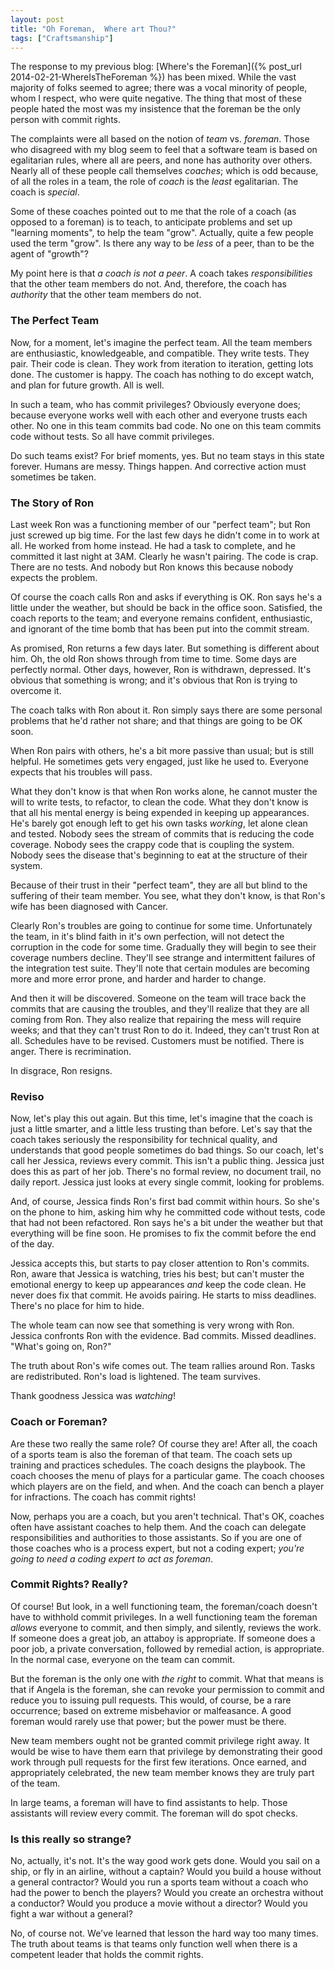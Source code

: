 ```yaml
---
layout: post
title: "Oh Foreman,  Where art Thou?"
tags: ["Craftsmanship"]
---
```

<meta http-equiv="refresh" content="3; url=http://blog.8thlight.com/uncle-bob/2014/02/23/OhForemanWhereArtThou.html" />
The response to my previous blog: [Where's the Foreman]({% post_url 2014-02-21-WhereIsTheForeman %}) has been mixed.  While the vast majority of folks seemed to agree; there was a vocal minority of people, whom I respect, who were quite negative.  The thing that most of these people hated the most was my insistence that the foreman be the only person with commit rights.  

The complaints were all based on the notion of _team_ vs. _foreman_.  Those who disagreed with my blog seem to feel that a software team is based on egalitarian rules, where all are peers, and none has authority over others.  Nearly all of these people call themselves _coaches_; which is odd because, of all the roles in a team, the role of _coach_ is the _least_ egalitarian.  The coach is _special_.

Some of these coaches pointed out to me that the role of a coach (as opposed to a foreman) is to teach, to anticipate problems and set up "learning moments", to help the team "grow".  Actually, quite a few people used the term "grow".  Is there any way to be _less_ of a peer, than to be the agent of "growth"?  

My point here is that _a coach is not a peer_.  A coach takes _responsibilities_ that the other team members do not.  And, therefore, the coach has _authority_ that the other team members do not.  

### The Perfect Team

Now, for a moment, let's imagine the perfect team.  All the team members are enthusiastic, knowledgeable, and compatible.  They write tests.  They pair.  Their code is clean.  They work from iteration to iteration, getting lots done.  The customer is happy.  The coach has nothing to do except watch, and plan for future growth.  All is well.  

In such a team, who has commit privileges?  Obviously everyone does; because everyone works well with each other and everyone trusts each other.  No one in this team commits bad code.  No one on this team commits code without tests.  So all have commit privileges.

Do such teams exist?  For brief moments, yes.  But no team stays in this state forever.  Humans are messy.  Things happen.  And corrective action must sometimes be taken.  

### The Story of Ron

Last week Ron was a functioning member of our "perfect team"; but Ron just screwed up big time.  For the last few days he didn't come in to work at all.  He worked from home instead.  He had a task to complete, and he committed it last night at 3AM.   Clearly he wasn't pairing.  The code is crap.  There are no tests.  And nobody but Ron knows this because nobody expects the problem.

Of course the coach calls Ron and asks if everything is OK.  Ron says he's a little under the weather, but should be back in the office soon.  Satisfied, the coach reports to the team; and everyone remains confident, enthusiastic, and ignorant of the time bomb that has been put into the commit stream.

As promised, Ron returns a few days later.  But something is different about him.  Oh, the old Ron shows through from time to time.  Some days are perfectly normal.  Other days, however, Ron is withdrawn, depressed.  It's obvious that something is wrong; and it's obvious that Ron is trying to overcome it.

The coach talks with Ron about it.  Ron simply says there are some personal problems that he'd rather not share; and that things are going to be OK soon.  

When Ron pairs with others, he's a bit more passive than usual; but is still helpful.  He sometimes gets very engaged, just like he used to.  Everyone expects that his troubles will pass.  

What they don't know is that when Ron works alone, he cannot muster the will to write tests, to refactor, to clean the code.  What they don't know is that all his mental energy is being expended in keeping up appearances.  He's barely got enough left to get his own tasks _working_, let alone clean and tested.  Nobody sees the stream of commits that is reducing the code coverage.  Nobody sees the crappy code that is coupling the system.  Nobody sees the disease that's beginning to eat at the structure of their system.

Because of their trust in their "perfect team", they are all but blind to the suffering of their team member.  You see, what they don't know, is that Ron's wife has been diagnosed with Cancer.  

Clearly Ron's troubles are going to continue for some time.  Unfortunately the team, in it's blind faith in it's own perfection, will not detect the corruption in the code for some time.  Gradually they will begin to see their coverage numbers decline.  They'll see strange and intermittent failures of the integration test suite.  They'll note that certain modules are becoming more and more error prone, and harder and harder to change. 

And then it will be discovered.  Someone on the team will trace back the commits that are causing the troubles, and they'll realize that they are all coming from Ron.  They also realize that repairing the mess will require weeks; and that they can't trust Ron to do it.  Indeed, they can't trust Ron at all.  Schedules have to be revised.  Customers must be notified.  There is anger.  There is recrimination.  

In disgrace, Ron resigns.

### Reviso

Now, let's play this out again.  But this time, let's imagine that the coach is just a little smarter, and a little less trusting than before.  Let's say that the coach takes seriously the responsibility for technical quality, and understands that good people sometimes do bad things.  So our coach, let's call her Jessica, reviews every commit.  This isn't a public thing.  Jessica just does this as part of her job.  There's no formal review, no document trail, no daily report.  Jessica just looks at every single commit, looking for problems.

And, of course, Jessica finds Ron's first bad commit within hours.  So she's on the phone to him, asking him why he committed code without tests, code that had not been refactored.  Ron says he's a bit under the weather but that everything will be fine soon. He promises to fix the commit before the end of the day.  

Jessica accepts this, but starts to pay closer attention to Ron's commits.  Ron, aware that Jessica is watching, tries his best; but can't muster the emotional energy to keep up appearances _and_ keep the code clean.  He never does fix that commit.  He avoids pairing.  He starts to miss deadlines.  There's no place for him to hide.

The whole team can now see that something is very wrong with Ron.  Jessica confronts Ron with the evidence.  Bad commits.  Missed deadlines.  "What's going on, Ron?"

The truth about Ron's wife comes out.  The team rallies around Ron.  Tasks are redistributed.  Ron's load is lightened.  The team survives.

Thank goodness Jessica was _watching_!    

### Coach or Foreman?

Are these two really the same role?  Of course they are!  After all, the coach of a sports team is also the foreman of that team.  The coach sets up training and practices schedules.  The coach designs the playbook.  The coach chooses the menu of plays for a particular game.  The coach chooses which players are on the field, and when.  And the coach can bench a player for infractions.  The coach has commit rights!

Now, perhaps you are a coach, but you aren't technical.  That's OK, coaches often have assistant coaches to help them.  And the coach can delegate responsibilities and authorities to those assistants.  So if you are one of those coaches who is a process expert, but not a coding expert; _you're going to need a coding expert to act as foreman_.

### Commit Rights?  Really?

Of course!  But look, in a well functioning team, the foreman/coach doesn't have to withhold commit privileges.  In a well functioning team the foreman _allows_ everyone to commit, and then simply, and silently, reviews the work.  If someone does a great job, an attaboy is appropriate.  If someone does a poor job, a private conversation, followed by remedial action, is appropriate.  In the normal case, everyone on the team can commit.

But the foreman is the only one with _the right_ to commit.  What that means is that if Angela is the foreman, she can revoke your permission to commit and reduce you to issuing pull requests.   This would, of course, be a rare occurrence; based on extreme misbehavior or malfeasance.  A good foreman would rarely use that power; but the power must be there.

New team members ought not be granted commit privilege right away.  It would be wise to have them earn that privilege by demonstrating their good work through pull requests for the first few iterations.  Once earned, and appropriately celebrated, the new team member knows they are truly part of the team.

In large teams, a foreman will have to find assistants to help.  Those assistants will review every commit.  The foreman will do spot checks.  

### Is this really so strange?

No, actually, it's not.  It's the way good work gets done.  Would you sail on a ship, or fly in an airline, without a captain?  Would you build a house without a general contractor?  Would you run a sports team without a coach who had the power to bench the players?  Would you create an orchestra without a conductor?  Would you produce a movie without a director?  Would you fight a war without a general?

No, of course not.  We've learned that lesson the hard way too many times.  The truth about teams is that teams only function well when there is a competent leader that holds the commit rights.



  

